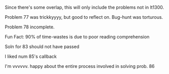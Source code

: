 Since there's some overlap, this will only include the problems not in lt1300.

Problem 77 was trickkyyyy, but good to reflect on. Bug-hunt was torturous.

Problem 78 incomplete.

Fun Fact: 90% of time-wastes is due to poor reading comprehension

Soln for 83 should not have passed

I liked num 85's callback

I'm vvvvvv. happy about the entire process involved in solving prob. 86

